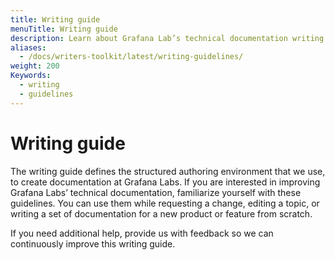 ```yaml
---
title: Writing guide
menuTitle: Writing guide
description: Learn about Grafana Lab’s technical documentation writing guidelines.
aliases:
  - /docs/writers-toolkit/latest/writing-guidelines/
weight: 200
Keywords:
  - writing
  - guidelines
---
```


# Writing guide

The writing guide defines the structured authoring environment that we use, to create documentation at Grafana Labs.
If you are interested in improving Grafana Labs’ technical documentation, familiarize yourself with these guidelines.
You can use them while requesting a change, editing a topic,
or writing a set of documentation for a new product or feature from scratch.

If you need additional help, provide us with feedback so we can continuously improve this writing guide.
